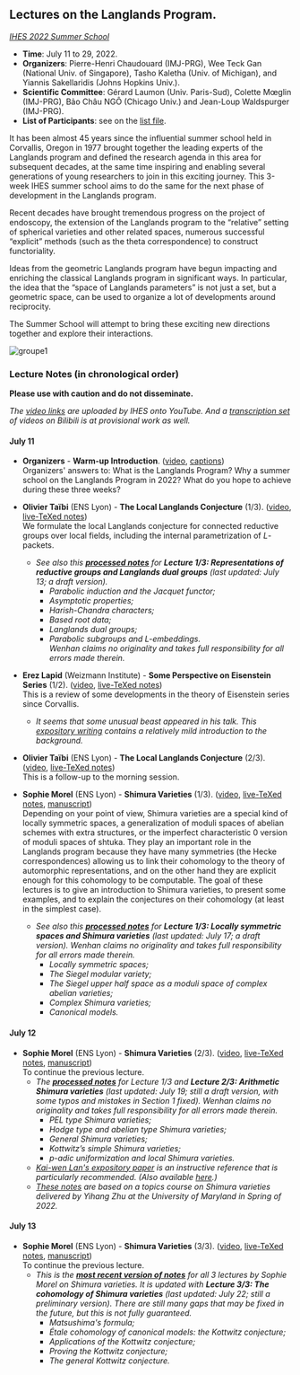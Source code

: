 ## Lectures on the Langlands Program.

_[IHES 2022 Summer School](https://www.ihes.fr/en/summer-school-2022/)_

- **Time**: July 11 to 29, 2022.
- **Organizers**: Pierre-Henri Chaudouard (IMJ-PRG), Wee Teck Gan (National Univ. of Singapore), Tasho Kaletha (Univ. of Michigan), and Yiannis Sakellaridis (Johns Hopkins Univ.).
- **Scientific Committee**: Gérard Laumon (Univ. Paris-Sud), Colette Mœglin (IMJ-PRG), Bảo Châu NGÔ (Chicago Univ.) and Jean-Loup Waldspurger (IMJ-PRG).
- **List of Participants**: see on the [list file](././ParticipantsList.pdf).

It has been almost 45 years since the influential summer school held in Corvallis, Oregon in 1977 brought together the leading experts of the Langlands program and defined the research agenda in this area for subsequent decades, at the same time inspiring and enabling several generations of young researchers to join in this exciting journey. This 3-week IHES summer school aims to do the same for the next phase of development in the Langlands program.

Recent decades have brought tremendous progress on the project of endoscopy, the extension of the Langlands program to the “relative” setting of spherical varieties and other related spaces, numerous successful “explicit” methods (such as the theta correspondence) to construct functoriality.

Ideas from the geometric Langlands program have begun impacting and enriching the classical Langlands program in significant ways. In particular, the idea that the “space of Langlands parameters” is not just a set, but a geometric space, can be used to organize a lot of developments around reciprocity.

The Summer School will attempt to bring these exciting new directions together and explore their interactions.

![groupe1](././Groupe1.png)

### Lecture Notes (in chronological order)

**Please use with caution and do not disseminate.**

_The [video links](https://www.youtube.com/playlist?list=PLx5f8IelFRgEv3qXY43HxVELsFwBKAFhN) are uploaded by IHES onto YouTube. And a [transcription set](https://www.bilibili.com/video/BV18B4y1p7oh/) of videos on Bilibili is at provisional work as well._

#### July 11

- **Organizers** - **Warm-up Introduction**. ([video](https://www.youtube.com/watch?v=SZOVszZ9ZVs), [captions](././Intro.pdf)) <br/>
  Organizers' answers to: What is the Langlands Program? Why a summer school on the Langlands Program in 2022? What do you hope to achieve during these three weeks?

- **Olivier Taïbi** (ENS Lyon) - **The Local Langlands Conjecture** (1/3). ([video](https://www.youtube.com/watch?v=fJwLV6SZ8Fc), [live-TeXed notes](././Taibi1.pdf)) <br/>
  We formulate the local Langlands conjecture for connected reductive groups over local fields, including the internal parametrization of _L_-packets.
  - _See also this [**processed notes**](././TaibiP1.pdf) for **Lecture 1/3: Representations of reductive groups and Langlands dual groups** (last updated: July 13; a draft version)._
    - _Parabolic induction and the Jacquet functor;_
    - _Asymptotic properties;_
    - _Harish-Chandra characters;_
    - _Based root data;_
    - _Langlands dual groups;_
    - _Parabolic subgroups and L-embeddings._  
  _Wenhan claims no originality and takes full responsibility for all errors made therein._

- **Erez Lapid** (Weizmann Institute) - **Some Perspective on Eisenstein Series** (1/2). ([video](https://www.youtube.com/watch?v=l0yblUboBeM), [live-TeXed notes](././Lapid1.pdf)) <br/>
  This is a review of some developments in the theory of Eisenstein series since Corvallis. 
  - _It seems that some unusual beast appeared in his talk. This [expository writing](././Lapid0.pdf) contains a relatively mild introduction to the background._

- **Olivier Taïbi** (ENS Lyon) - **The Local Langlands Conjecture** (2/3). ([video](https://www.youtube.com/watch?v=JCd4py4uNe4), [live-TeXed notes](././Taibi2.pdf)) <br/>
  This is a follow-up to the morning session.

- **Sophie Morel** (ENS Lyon) - **Shimura Varieties** (1/3). ([video](https://www.youtube.com/watch?v=WIZdWvMJN34), [live-TeXed notes](././Morel1.pdf), [manuscript](././MorelM1.pdf)) <br/>
  Depending on your point of view, Shimura varieties are a special kind of locally symmetric spaces, a generalization of moduli spaces of abelian schemes with extra structures, or the imperfect characteristic 0 version of moduli spaces of shtuka. They play an important role in the Langlands program because they have many symmetries (the Hecke correspondences) allowing us to link their cohomology to the theory of automorphic representations, and on the other hand they are explicit enough for this cohomology to be computable. The goal of these lectures is to give an introduction to Shimura varieties, to present some examples, and to explain the conjectures on their cohomology (at least in the simplest case). 
  - _See also this [**processed notes**](././MorelP1.pdf) for **Lecture 1/3: Locally symmetric spaces and Shimura varieties** (last updated: July 17; a draft version). Wenhan claims no originality and takes full responsibility for all errors made therein._
    - _Locally symmetric spaces;_
    - _The Siegel modular variety;_
    - _The Siegel upper half space as a moduli space of complex abelian varieties;_
    - _Complex Shimura varieties;_
    - _Canonical models._


#### July 12

- **Sophie Morel** (ENS Lyon) - **Shimura Varieties** (2/3). ([video](https://www.youtube.com/watch?v=kLGfHTDsXTU), [live-TeXed notes](././Morel2.pdf), [manuscript](././MorelM2.pdf)) <br/>
  To continue the previous lecture.
  - _The [**processed notes**](././MorelP2.pdf) for Lecture 1/3 and **Lecture 2/3: Arithmetic Shimura varieties** (last updated: July 19; still a draft version, with some typos and mistakes in Section 1 fixed). Wenhan claims no originality and takes full responsibility for all errors made therein._
    - _PEL type Shimura varieties;_
    - _Hodge type and abelian type Shimura varieties;_
    - _General Shimura varieties;_
    - _Kottwitz’s simple Shimura varieties;_
    - _p-adic uniformization and local Shimura varieties._
  - _[Kai-wen Lan's expository paper](././Lan.pdf) is an instructive reference that is particularly recommended. (Also available [here](https://www-users.cse.umn.edu/kwlan/articles/intro-sh-ex.pdf).)_
  - _[These notes](././Yihang.pdf) are based on a topics course on Shimura varieties delivered by Yihang Zhu at the University of Maryland in Spring of 2022._
  
  
#### July 13

- **Sophie Morel** (ENS Lyon) - **Shimura Varieties** (3/3). ([video](https://www.youtube.com/watch?v=L7cn2Z87fSs), [live-TeXed notes](././Morel3.pdf), [manuscript](././MorelM3.pdf)) <br/>
  To continue the previous lecture.
  - _This is the [**most recent version of notes**](././MorelP3.pdf) for all 3 lectures by Sophie Morel on Shimura varieties. It is updated with **Lecture 3/3: The cohomology of Shimura varieties** (last updated: July 22; still a preliminary version). There are still many gaps that may be fixed in the future, but this is not fully guaranteed._
    - _Matsushima's formula;_
    - _Étale cohomology of canonical models: the Kottwitz conjecture;_
    - _Applications of the Kottwitz conjecture;_
    - _Proving the Kottwitz conjecture;_
    - _The general Kottwitz conjecture._
  










